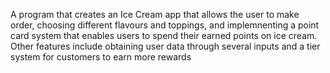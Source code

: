 A program that creates an Ice Cream app that allows the user to make order, choosing different flavours and toppings, and implemnenting a point card system that enables users to spend their earned points on ice cream. Other features include obtaining user data through several inputs and a tier system for customers to earn more rewards

